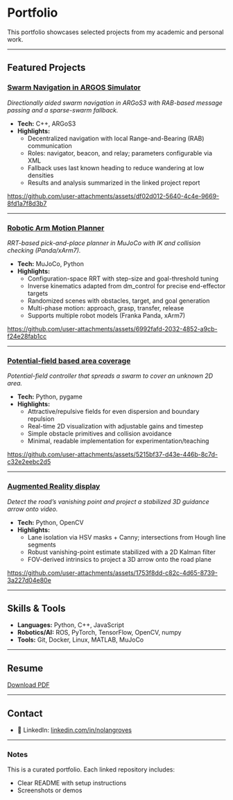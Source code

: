 # Portfolio

This portfolio showcases selected projects from my academic and personal work.

---

## Featured Projects

### [Swarm Navigation in ARGOS Simulator](https://github.com/nolangroves/SwarmNavigation)
*Directionally aided swarm navigation in ARGoS3 with RAB-based message passing and a sparse-swarm fallback.*  
- **Tech:** C++, ARGoS3  
- **Highlights:**  
	- Decentralized navigation with local Range-and-Bearing (RAB) communication  
	- Roles: navigator, beacon, and relay; parameters configurable via XML  
	- Fallback uses last known heading to reduce wandering at low densities  
	- Results and analysis summarized in the linked project report  


https://github.com/user-attachments/assets/df02d012-5640-4c4e-9669-8fd1a7f8d3b7




---

### [Robotic Arm Motion Planner](https://github.com/nolangroves/RRTMotionPlanner)
*RRT-based pick-and-place planner in MuJoCo with IK and collision checking (Panda/xArm7).*  
- **Tech:** MuJoCo, Python  
- **Highlights:**  
	- Configuration-space RRT with step-size and goal-threshold tuning  
	- Inverse kinematics adapted from dm_control for precise end-effector targets  
	- Randomized scenes with obstacles, target, and goal generation  
	- Multi-phase motion: approach, grasp, transfer, release  
	- Supports multiple robot models (Franka Panda, xArm7)  


https://github.com/user-attachments/assets/6992fafd-2032-4852-a9cb-f24e28fab1cc


---

### [Potential-field based area coverage](https://github.com/nolangroves/SwarmNavigation)
*Potential-field controller that spreads a swarm to cover an unknown 2D area.*  
- **Tech:** Python, pygame  
- **Highlights:**  
	- Attractive/repulsive fields for even dispersion and boundary repulsion  
	- Real-time 2D visualization with adjustable gains and timestep  
	- Simple obstacle primitives and collision avoidance  
	- Minimal, readable implementation for experimentation/teaching  



https://github.com/user-attachments/assets/5215bf37-d43e-446b-8c7d-c32e2eebc2d5




---

### [Augmented Reality display](https://github.com/nolangroves/AugmentedRealityLaneNavigation)
*Detect the road’s vanishing point and project a stabilized 3D guidance arrow onto video.*  
- **Tech:** Python, OpenCV  
- **Highlights:**  
	- Lane isolation via HSV masks + Canny; intersections from Hough line segments  
	- Robust vanishing-point estimate stabilized with a 2D Kalman filter  
	- FOV-derived intrinsics to project a 3D arrow onto the road plane  


https://github.com/user-attachments/assets/1753f8dd-c82c-4d65-8739-3a227d04e80e


---

## Skills & Tools
- **Languages:** Python, C++, JavaScript  
- **Robotics/AI:** ROS, PyTorch, TensorFlow, OpenCV, numpy  
- **Tools:** Git, Docker, Linux, MATLAB, MuJoCo  

---

## Resume
[Download PDF](https://github.com/nolangroves/Resume/raw/main/Resume.pdf)  


---

## Contact
- 🔗 LinkedIn: [linkedin.com/in/nolangroves](https://linkedin.com/in/nolangroves)

---

### Notes
This is a curated portfolio. Each linked repository includes:  
- Clear README with setup instructions  
- Screenshots or demos  
